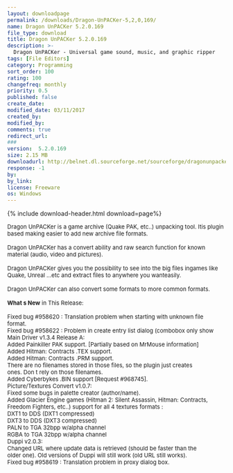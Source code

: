 ```yaml
---
layout: downloadpage
permalink: /downloads/Dragon-UnPACKer-5,2,0,169/
name: Dragon UnPACKer 5.2.0.169
file_type: download
title: Dragon UnPACKer 5.2.0.169
description: >-
  Dragon UnPACKer - Universal game sound, music, and graphic ripper
tags: [File Editors]
category: Programming
sort_order: 100
rating: 100
changefreq: monthly
priority: 0.5
published: false
create_date: 
modified_date: 03/11/2017
created_by: 
modified_by: 
comments: true
redirect_url: 
### 
version:  5.2.0.169
size: 2.15 MB
downloadurl: http://belnet.dl.sourceforge.net/sourceforge/dragonunpacker/dup520bcinthia setup.exe
response: -1
by: 
by_link: 
license: Freeware
os: Windows
---
```


{% include download-header.html download=page%}

<p style="fix-download-text !important">
<p><font size="2">Dragon UnPACKer is a game archive (Quake PAK, etc..) unpacking tool. Itis plugin based making easier to add new archive file formats. <br />
<br />
Dragon UnPACKer has a convert ability and raw search function for known material (audio, video and pictures). <br />
<br />
Dragon UnPACKer gives you the possibility to see into the big files ingames like Quake, Unreal ...etc and extract files to anywhere you wanteasily. <br />
<br />
Dragon UnPACKer can also convert some formats to more common formats.<br />
<br />
<strong>What s New</strong> in This Release:<br />
<br />
Fixed bug #958620 : Translation problem when starting with unknown file<br />
format.<br />
Fixed bug #958622 : Problem in create entry list dialog (combobox only show<br />
Main Driver v1.3.4 Release A:<br />
Added Painkiller PAK support. [Partially based on MrMouse information]<br />
Added Hitman: Contracts .TEX support.<br />
Added Hitman: Contracts .PRM support.<br />
There are no filenames stored in those files, so the plugin just creates<br />
ones. Don t rely on those filenames.<br />
Added Cyberbykes .BIN support [Request #968745].<br />
Picture/Textures Convert v1.0.7:<br />
Fixed some bugs in palette creator (author/name).<br />
Added Glacier Engine games (Hitman 2: Silent Assassin, Hitman: Contracts,<br />
Freedom Fighters, etc..) support for all 4 textures formats :<br />
DXT1 to DDS (DXT1 compressed)<br />
DXT3 to DDS (DXT3 compressed)<br />
PALN to TGA 32bpp w/alpha channel<br />
RGBA to TGA 32bpp w/alpha channel<br />
Duppi v2.0.3:<br />
Changed URL where update data is retrieved (should be faster than the<br />
older one). Old versions of Duppi will still work (old URL still works).<br />
Fixed bug #958619 : Translation problem in proxy dialog box.<br />
</font></p></p>
